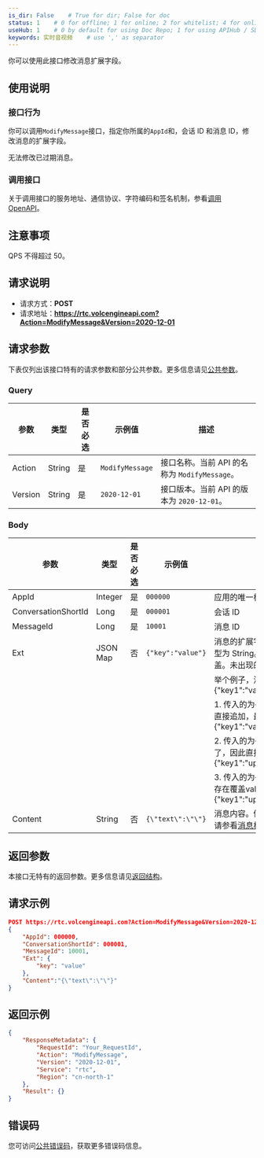```yaml
---
is_dir: False    # True for dir; False for doc
status: 1    # 0 for offline; 1 for online; 2 for whitelist; 4 for online but hidden in TOC
useHub: 1    # 0 by default for using Doc Repo; 1 for using APIHub / SDKHub.
keywords: 实时音视频    # use ',' as separator
---
```


你可以使用此接口修改消息扩展字段。
## 使用说明
### 接口行为
你可以调用`ModifyMessage`接口，指定你所属的`AppId`和，会话 ID 和消息 ID，修改消息的扩展字段。

无法修改已过期消息。
### 调用接口
关于调用接口的服务地址、通信协议、字符编码和签名机制，参看[调用 OpenAPI](412251)。
## 注意事项
QPS 不得超过 50。
## 请求说明
- 请求方式：**POST**
- 请求地址：**https://rtc.volcengineapi.com?Action=ModifyMessage&Version=2020-12-01**
## 请求参数
下表仅列出该接口特有的请求参数和部分公共参数。更多信息请见[公共参数](412251#public)。
### Query
| 参数 | 类型 | 是否必选 | 示例值 | 描述 |
| ---- | ---- | ---- | ---- | ---- |
| Action | String | 是 | `ModifyMessage` | 接口名称。当前 API 的名称为 `ModifyMessage`。 |
| Version | String | 是 | `2020-12-01` | 接口版本。当前 API 的版本为 `2020-12-01`。 |
### Body
| 参数 | 类型 | 是否必选 | 示例值 | 描述 |
| ---- | ---- | ---- | ---- | ---- |
| AppId | Integer | 是 | `000000` | 应用的唯一标志 |
| ConversationShortId | Long | 是 | `000001` | 会话 ID |
| MessageId | Long | 是 | `10001` | 消息 ID |
| Ext | JSON Map | 否 | `{"key":"value"}` | 消息的扩展字段，key 的数据类型为 String，value 的数据类型为 String。目前更新的规则为相同的key，value直接覆盖。未出现的key，直接追加。 |\
|  |  |  |  | 举个例子，消息目前的ext为{"key1":"value1","key2":"value2"} |\
|  |  |  |  | 1. 传入的为{"key3":"value3"} , key3为一个新的key，因此直接追加，最终ext为{"key1":"value1","key2":"value2","key3":"value3"} |\
|  |  |  |  | 2. 传入的为{"key1":"update_value"} , key1目前已经存在了，因此直接覆盖对应的value，最终ext为{"key1":"update_value","key2":"value2"} |\
|  |  |  |  | 3. 传入的为{"key1":"update_value","key3":"value3"},key1存在覆盖value，key3不存在需要追加，最终的ext为{"key1":"update_value","key2":"value2","key3":"value3"} |
| Content | String | 否 | `{\"text\":\"\"}` | 消息内容。修改时`Content` 内容需符合客户端格式，详细信息请参看[消息格式](https://www.volcengine.com/docs/6348/372181#server)。 |
## 返回参数
本接口无特有的返回参数。更多信息请见[返回结构](https://www.volcengine.com/docs/6348/192711#baseresponse)。
## 请求示例
```json
POST https://rtc.volcengineapi.com?Action=ModifyMessage&Version=2020-12-01
{
    "AppId": 000000,
    "ConversationShortId": 000001,
    "MessageId": 10001,
    "Ext": {
        "key": "value"
    },
    "Content":"{\"text\":\"\"}"
}
```
## 返回示例
```json
{
    "ResponseMetadata": {
        "RequestId": "Your_RequestId",
        "Action": "ModifyMessage",
        "Version": "2020-12-01",
        "Service": "rtc",
        "Region": "cn-north-1"
    },
    "Result": {}
}
```

## 错误码
您可访问[公共错误码](https://www.volcengine.com/docs/6348/412253)，获取更多错误码信息。
